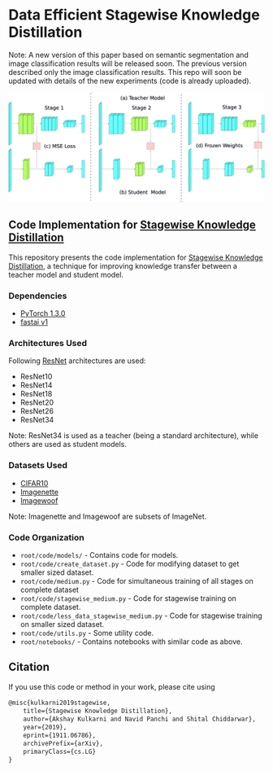 # Data Efficient Stagewise Knowledge Distillation

Note: A new version of this paper based on semantic segmentation and image classification results will be released soon. The previous version described only the image classification results. This repo will soon be updated with details of the new experiments (code is already uploaded).

![Stagewise Training Procedure](/image_classification/figures/training_proc.png)

## Code Implementation for [Stagewise Knowledge Distillation](https://arxiv.org/abs/1911.06786)
This repository presents the code implementation for [Stagewise Knowledge Distillation](https://arxiv.org/abs/1911.06786), a technique for improving knowledge transfer between a teacher model and student model.

### Dependencies
- [PyTorch 1.3.0](https://pytorch.org/)
- [fastai v1](https://github.com/fastai/fastai/blob/master/README.md#installation)

### Architectures Used
Following [ResNet](https://arxiv.org/abs/1512.03385) architectures are used:
- ResNet10
- ResNet14
- ResNet18
- ResNet20
- ResNet26
- ResNet34

Note: ResNet34 is used as a teacher (being a standard architecture), while others are used as student models.

### Datasets Used
- [CIFAR10](https://www.cs.toronto.edu/~kriz/cifar.html)
- [Imagenette](https://github.com/fastai/imagenette)
- [Imagewoof](https://github.com/fastai/imagenette)

Note: Imagenette and Imagewoof are subsets of ImageNet.

### Code Organization 
- `root/code/models/` - Contains code for models.
- `root/code/create_dataset.py` - Code for modifying dataset to get smaller sized dataset.
- `root/code/medium.py` - Code for simultaneous training of all stages on complete dataset
- `root/code/stagewise_medium.py` - Code for stagewise training on complete dataset.
- `root/code/less_data_stagewise_medium.py` - Code for stagewise training on smaller sized dataset.
- `root/code/utils.py` - Some utility code.
- `root/notebooks/` - Contains notebooks with similar code as above.

## Citation
If you use this code or method in your work, please cite using
```
@misc{kulkarni2019stagewise,
    title={Stagewise Knowledge Distillation},
    author={Akshay Kulkarni and Navid Panchi and Shital Chiddarwar},
    year={2019},
    eprint={1911.06786},
    archivePrefix={arXiv},
    primaryClass={cs.LG}
}
```
